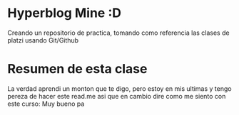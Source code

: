 # Hyperblog Mine :D
Creando un repositorio de practica, tomando como referencia las clases de platzi usando Git/Github

# Resumen de esta clase
La verdad aprendi un monton que te digo, pero estoy en mis ultimas y tengo pereza de hacer este read.me asi que en cambio dire como me siento con este curso:
Muy bueno pa 
